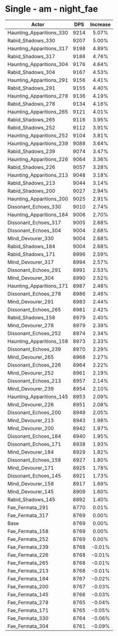 # Single - am - night_fae
| Actor | DPS | Increase |
|---|:---:|:---:|
|Haunting_Apparitions_330|9214|5.07%|
|Rabid_Shadows_330|9207|5.00%|
|Haunting_Apparitions_317|9198|4.89%|
|Rabid_Shadows_317|9186|4.76%|
|Haunting_Apparitions_304|9176|4.64%|
|Rabid_Shadows_304|9167|4.53%|
|Haunting_Apparitions_291|9156|4.41%|
|Rabid_Shadows_291|9155|4.40%|
|Haunting_Apparitions_278|9136|4.19%|
|Rabid_Shadows_278|9134|4.16%|
|Haunting_Apparitions_265|9121|4.01%|
|Rabid_Shadows_265|9116|3.95%|
|Rabid_Shadows_252|9112|3.91%|
|Haunting_Apparitions_252|9104|3.81%|
|Haunting_Apparitions_239|9088|3.64%|
|Rabid_Shadows_239|9074|3.47%|
|Haunting_Apparitions_226|9064|3.36%|
|Rabid_Shadows_226|9057|3.28%|
|Haunting_Apparitions_213|9048|3.18%|
|Rabid_Shadows_213|9044|3.14%|
|Rabid_Shadows_200|9027|2.94%|
|Haunting_Apparitions_200|9025|2.91%|
|Dissonant_Echoes_330|9010|2.74%|
|Haunting_Apparitions_184|9006|2.70%|
|Dissonant_Echoes_317|9005|2.68%|
|Dissonant_Echoes_304|9004|2.68%|
|Mind_Devourer_330|9004|2.68%|
|Rabid_Shadows_184|9004|2.68%|
|Rabid_Shadows_171|8996|2.59%|
|Mind_Devourer_317|8994|2.57%|
|Dissonant_Echoes_291|8991|2.53%|
|Mind_Devourer_304|8990|2.52%|
|Haunting_Apparitions_171|8987|2.48%|
|Dissonant_Echoes_278|8986|2.48%|
|Mind_Devourer_291|8983|2.44%|
|Dissonant_Echoes_265|8981|2.42%|
|Rabid_Shadows_158|8979|2.40%|
|Mind_Devourer_278|8979|2.39%|
|Dissonant_Echoes_252|8974|2.34%|
|Haunting_Apparitions_158|8973|2.33%|
|Dissonant_Echoes_239|8970|2.29%|
|Mind_Devourer_265|8968|2.27%|
|Dissonant_Echoes_226|8964|2.22%|
|Mind_Devourer_252|8961|2.19%|
|Dissonant_Echoes_213|8957|2.14%|
|Mind_Devourer_239|8954|2.10%|
|Haunting_Apparitions_145|8953|2.09%|
|Mind_Devourer_226|8951|2.08%|
|Dissonant_Echoes_200|8949|2.05%|
|Mind_Devourer_213|8943|1.98%|
|Mind_Devourer_200|8942|1.97%|
|Dissonant_Echoes_184|8940|1.95%|
|Dissonant_Echoes_171|8938|1.93%|
|Mind_Devourer_184|8929|1.82%|
|Dissonant_Echoes_158|8927|1.80%|
|Mind_Devourer_171|8925|1.78%|
|Dissonant_Echoes_145|8921|1.73%|
|Mind_Devourer_158|8917|1.69%|
|Mind_Devourer_145|8909|1.60%|
|Rabid_Shadows_145|8892|1.40%|
|Fae_Fermata_291|8770|0.01%|
|Fae_Fermata_317|8769|0.00%|
|Base|8769|0.00%|
|Fae_Fermata_158|8769|0.00%|
|Fae_Fermata_252|8769|0.00%|
|Fae_Fermata_239|8768|-0.01%|
|Fae_Fermata_226|8768|-0.01%|
|Fae_Fermata_265|8768|-0.01%|
|Fae_Fermata_213|8768|-0.01%|
|Fae_Fermata_184|8767|-0.02%|
|Fae_Fermata_200|8767|-0.03%|
|Fae_Fermata_145|8766|-0.03%|
|Fae_Fermata_278|8765|-0.04%|
|Fae_Fermata_171|8765|-0.05%|
|Fae_Fermata_330|8764|-0.06%|
|Fae_Fermata_304|8761|-0.09%|
